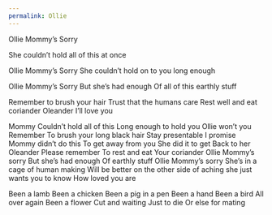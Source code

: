 ```yaml
---
permalink: Ollie
---
```

Ollie
Mommy’s 
Sorry

She couldn’t hold all of this at once 


Ollie 
Mommy’s 
Sorry 
She couldn’t hold on to you long enough 

Ollie 
Mommy’s 
Sorry
But she’s had enough 
Of all of this earthly stuff 


Remember to brush your hair 
Trust that the humans care 
Rest well and eat coriander 
Oleander 
I’ll love you 


Mommy 
Couldn’t hold all of this 
Long enough to hold you 
Ollie won’t you
Remember 
To brush your long black hair 
Stay presentable 
I promise 
Mommy didn’t do this 
To get away from you 
She did it to get 
Back to her  
Oleander 
Please remember 
To rest and eat 
Your coriander 
Ollie 
Mommy’s sorry 
But she’s had enough 
Of earthly stuff
Ollie 
Mommy’s sorry 
She’s in a cage of human making 
Will be better on the other 
side of aching 
she just wants you to know 
How loved you are 



Been a lamb 
Been a chicken 
Been a pig in a pen 
Been a hand 
Been a bird 
All over again 
Been a flower 
Cut and waiting 
Just to die 
Or else for mating